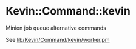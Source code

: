 
# Kevin::Command::kevin
Minion job queue alternative commands

See [lib/Kevin/Command/kevin/worker.pm](https://github.com/aferreira/cpan-Kevin-Command-kevin-worker/blob/master/lib/Kevin/Command/kevin/worker.pm)
